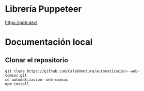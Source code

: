 # Librería Puppeteer
https://pptr.dev/

# Documentación local
## Clonar el repositorio
```
git clone https://github.com/CalebVentura/automatizacion--web-comsoc.git
cd automatizacion--web-comsoc
npm install
```
